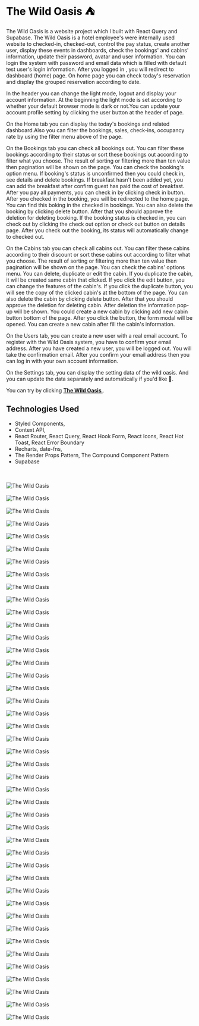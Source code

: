 <h1>
  <a href="https://the-wild-oasis-gldn.netlify.app/" style="color:black !important;; font-weight : 700; text-decoration: none !important;">
    The Wild Oasis ⛺
  </a>
</h1>

The Wild Oasis is a website project which I built with React Query and Supabase. The Wild Oasis is a hotel employee's were internally used website to checked-in, checked-out, control the pay status, create another user, display these events in dashboards, check the bookings' and cabins' information, update their password, avatar and user information. You can login the system with password and email data which is filled with default test user's login information. After you logged in , you will redirect to dashboard (home) page. On home page you can check today's reservation and display the grouped reservation according to date.

In the header you can change the light mode, logout and display your account information. At the beginning the light mode is set according to whether your default browser mode is dark or not.You can update your account profile setting by clicking the user button at the header of page.

On the Home tab you can display the today's bookings and related dashboard.Also you can filter the bookings, sales, check-ins, occupancy rate by using the filter menu above of the page.

On the Bookings tab you can check all bookings out. You can filter these bookings according to their status or sort these bookings out according to filter what you choose. The result of sorting or filtering more than ten value then pagination will be shown on the page. You can check the booking's option menu. If booking's status is unconfirmed then you could check in, see details and delete bookings. If breakfast hasn't been added yet, you can add the breakfast after confirm guest has paid the cost of breakfast. After you pay all payments, you can check in by clicking check in button. After you checked in the booking, you will be redirected to the home page. You can find this boking in the checked in bookings. You can also delete the booking by clicking delete button. After that you should approve the deletion for deleting booking. If the booking status is checked in, you can check out by clicking the check out option or check out button on details page. After you check out the booking, its status will automatically change to checked out.

On the Cabins tab you can check all cabins out. You can filter these cabins according to their discount or sort these cabins out according to filter what you choose. The result of sorting or filtering more than ten value then pagination will be shown on the page. You can check the cabins' options menu. You can delete, duplicate or edit the cabin. If you duplicate the cabin, it will be created same cabin that clicked. If you click the edit button, you can change the features of the cabin's. If you click the duplicate button, you will see the copy of the clicked cabin's at the bottom of the page. You can also delete the cabin by clicking delete button. After that you should approve the deletion for deleting cabin. After deletion the information pop-up will be shown. You could create a new cabin by clicking add new cabin button bottom of the page. After you click the button, the form modal will be opened. You can create a new cabin after fill the cabin's information.

On the Users tab, you can create a new user with a real email account. To register with the Wild Oasis system, you have to confirm your email address. After you have created a new user, you will be logged out. You will take the confirmation email. After you confirm your email address then you can log in with your own account information.

On the Settings tab, you can display the setting data of the wild oasis. And you can update the data separately and automatically if you'd like 🌟.

You can try by clicking <strong>[ The Wild Oasis ](https://the-wild-oasis-gldn.netlify.app/)</strong>.

## Technologies Used

- Styled Components,
- Context API,
- React Router, React Query, React Hook Form, React Icons, React Hot Toast, React Error Boundary
- Recharts, date-fns,
- The Render Props Pattern, The Compound Component Pattern
- Supabase

<br/>

 <br/> 
   <img src="./ReadME__img/the-wild-oasis--1.png" alt=" The Wild Oasis">
<br/>
 <br/> 
   <img src="./ReadME__img/the-wild-oasis--2.png" alt=" The Wild Oasis">
<br/>
 <br/> 
   <img src="./ReadME__img/the-wild-oasis--3.png" alt=" The Wild Oasis">
<br/>
 <br/> 
   <img src="./ReadME__img/the-wild-oasis--4.png" alt=" The Wild Oasis">
<br/>
 <br/> 
   <img src="./ReadME__img/the-wild-oasis--5.png" alt=" The Wild Oasis">
<br/>
 <br/> 
   <img src="./ReadME__img/the-wild-oasis--6.png" alt=" The Wild Oasis">
<br/>
 <br/> 
   <img src="./ReadME__img/the-wild-oasis--7.png" alt=" The Wild Oasis">
<br/>
 <br/> 
   <img src="./ReadME__img/the-wild-oasis--8.png" alt=" The Wild Oasis">
<br/>
 <br/> 
   <img src="./ReadME__img/the-wild-oasis--9.png" alt=" The Wild Oasis">
<br/>
 <br/> 
   <img src="./ReadME__img/the-wild-oasis--10.png" alt=" The Wild Oasis">
<br/>
 <br/> 
   <img src="./ReadME__img/the-wild-oasis--11.png" alt=" The Wild Oasis">
<br/>
 <br/> 
   <img src="./ReadME__img/the-wild-oasis--12.png" alt=" The Wild Oasis">
<br/>
 <br/> 
   <img src="./ReadME__img/the-wild-oasis--13.png" alt=" The Wild Oasis">
<br/>
 <br/> 
   <img src="./ReadME__img/the-wild-oasis--14.png" alt=" The Wild Oasis">
<br/>
 <br/> 
   <img src="./ReadME__img/the-wild-oasis--15.png" alt=" The Wild Oasis">
<br/>
 <br/> 
   <img src="./ReadME__img/the-wild-oasis--16.png" alt=" The Wild Oasis">
<br/>
 <br/> 
   <img src="./ReadME__img/the-wild-oasis--17.png" alt=" The Wild Oasis">
<br/>
 <br/> 
   <img src="./ReadME__img/the-wild-oasis--18.png" alt=" The Wild Oasis">
<br/>
 <br/> 
   <img src="./ReadME__img/the-wild-oasis--19.png" alt=" The Wild Oasis">
<br/>
 <br/> 
   <img src="./ReadME__img/the-wild-oasis--20.png" alt=" The Wild Oasis">
<br/>

 <br/> 
   <img src="./ReadME__img/the-wild-oasis--21.png" alt=" The Wild Oasis">
<br/>

 <br/> 
   <img src="./ReadME__img/the-wild-oasis--22.png" alt=" The Wild Oasis">
<br/>

 <br/> 
   <img src="./ReadME__img/the-wild-oasis--23.png" alt=" The Wild Oasis">
<br/>

 <br/> 
   <img src="./ReadME__img/the-wild-oasis--24.png" alt=" The Wild Oasis">
<br/>

 <br/> 
   <img src="./ReadME__img/the-wild-oasis--25.png" alt=" The Wild Oasis">
<br/>

 <br/> 
   <img src="./ReadME__img/the-wild-oasis--26.png" alt=" The Wild Oasis">
<br/>

 <br/> 
   <img src="./ReadME__img/the-wild-oasis--27.png" alt=" The Wild Oasis">
<br/>

 <br/> 
   <img src="./ReadME__img/the-wild-oasis--28.png" alt=" The Wild Oasis">
<br/>

 <br/> 
   <img src="./ReadME__img/the-wild-oasis--29.png" alt=" The Wild Oasis">
<br/>

 <br/> 
   <img src="./ReadME__img/the-wild-oasis--30.png" alt=" The Wild Oasis">
<br/>

 <br/> 
   <img src="./ReadME__img/the-wild-oasis--31.png" alt=" The Wild Oasis">
<br/>

 <br/> 
   <img src="./ReadME__img/the-wild-oasis--32.png" alt=" The Wild Oasis">
<br/>

 <br/> 
   <img src="./ReadME__img/the-wild-oasis--33.png" alt=" The Wild Oasis">
<br/>

 <br/> 
   <img src="./ReadME__img/the-wild-oasis--34.png" alt=" The Wild Oasis">
<br/>

 <br/> 
   <img src="./ReadME__img/the-wild-oasis--35.png" alt=" The Wild Oasis">
<br/>

 <br/> 
   <img src="./ReadME__img/the-wild-oasis--36.png" alt=" The Wild Oasis">
<br/>

 <br/> 
   <img src="./ReadME__img/the-wild-oasis--37.png" alt=" The Wild Oasis">
<br/>

 <br/> 
   <img src="./ReadME__img/the-wild-oasis--38.png" alt=" The Wild Oasis">
<br/>

 <br/> 
   <img src="./ReadME__img/the-wild-oasis--39.png" alt=" The Wild Oasis">
<br/>

 <br/> 
   <img src="./ReadME__img/the-wild-oasis--40.png" alt=" The Wild Oasis">
<br/>

 <br/> 
   <img src="./ReadME__img/the-wild-oasis--41.png" alt=" The Wild Oasis">
<br/>

 <br/> 
   <img src="./ReadME__img/the-wild-oasis--42.png" alt=" The Wild Oasis">
<br/>

 <br/> 
   <img src="./ReadME__img/the-wild-oasis--43.png" alt=" The Wild Oasis">
<br/>
